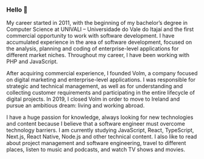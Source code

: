 ### Hello 👋

My career started in 2011, with the beginning of my bachelor’s degree in Computer Science at UNIVALI – Universidade do Vale do Itajaí and the first commercial opportunity to work with software development. I have accumulated experience in the area of software development, focused on the analysis, planning and coding of enterprise-level applications for different market niches. Throughout my career, I have been working with PHP and JavaScript.

After acquiring commercial experience, I founded Volm, a company focused on digital marketing and enterprise-level applications. I was responsible for strategic and technical management, as well as for understanding and collecting customer requirements and participating in the entire lifecycle of digital projects. In 2019, I closed Volm in order to move to Ireland and pursue an ambitious dream: living and working abroad.

I have a huge passion for knowledge, always looking for new technologies and content because I believe that a software engineer must overcome technology barriers. I am currently studying JavaScript, React, TypeScript, Next.js, React Native, Node.js and other technical content. I also like to read about project management and software engineering, travel to different places, listen to music and podcasts, and watch TV shows and movies.
